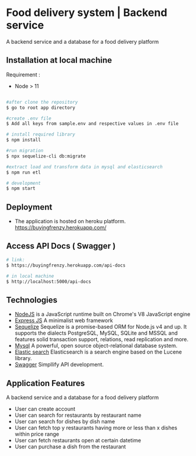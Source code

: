 # Food delivery system | Backend service

A backend service and a database for a food delivery platform

## Installation at local machine

Requirement : 
- Node > 11

```bash

#after clone the repository
$ go to root app directory

#create .env file
$ Add all keys from sample.env and respective values in .env file

# install required library
$ npm install

#run migration
$ npx sequelize-cli db:migrate

#extract load and transform data in mysql and elasticsearch
$ npm run etl

# development
$ npm start

```
## Deployment

- The application is hosted on heroku platform. https://buyingfrenzy.herokuapp.com/


## Access API Docs ( Swagger )

```bash
# link:
$ https://buyingfrenzy.herokuapp.com/api-docs

# in local machine
$ http://localhost:5000/api-docs

```


## Technologies

- [NodeJS](http://nodejs.org/en) is a JavaScript runtime built on Chrome's V8 JavaScript engine
- [Express JS](http://express.com) A minimalist web framework
- [Sequelize](http://docs.sequelizejs.com/) Sequelize is a promise-based ORM for Node.js v4 and up. It supports the dialects PostgreSQL, MySQL, SQLite and MSSQL and features solid transaction support, relations, read replication and more.
- [Mysql](https://www.mysql.com/) A powerful, open source object-relational database system.
- [Elastic search](https://www.elastic.co/) Elasticsearch is a search engine based on the Lucene library. 
- [Swagger](https://swagger.io/) Simpllify API development.

## Application Features

A backend service and a database for a food delivery platform

<ul>
<li> User can create account </li>
<li> User can search for restaurants by restaurant name </li>
<li> User can search for dishes by dish name </li>
<li> User can fetch top y restaurants having more or less than x dishes within price range </li>
<li> User can fetch restaurants open at certain datetime </li>
<li> User can purchase a dish from the restaurant </li>
</ul> 

